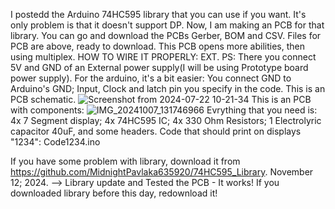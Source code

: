 I postedd the Arduino 74HC595 library that you can use if you want. It's only problem is that it doesn't support DP. Now, I am making an PCB for that library. You can go and download the PCBs Gerber, BOM and CSV.
Files for PCB are above, ready to download. This PCB opens more abilities, then using multiplex. HOW TO WIRE IT PROPERLY: EXT. PS: There you connect 5V and GND of an External power supply(I will be using Prototype board power supply). For the arduino, it's a bit easier: You connect GND to Arduino's GND; Input, Clock and latch pin you specify in the code.
This is an PCB schematic.
![Screenshot from 2024-07-22 10-21-34](https://github.com/user-attachments/assets/21818ffd-96aa-44ea-a858-018ac6ffe923)
This is an PCB with components:
![IMG_20241007_131746966](https://github.com/user-attachments/assets/2e85ade3-e14e-4cae-8e38-367d241fd512)
Evrything that you need is:
4x 7 Segment display;
4x 74HC595 IC;
4x 330 Ohm Resistors;
1 Electrolyric capacitor 40uF, and
some headers.
Code that should print on displays "1234":
 Code1234.ino


  If you have some problem with library, download it from https://github.com/MidnightPavlaka635920/74HC595_Library.
  November 12; 2024. --> Library update and Tested the PCB - It works! If you downloaded library before this day, redownload it!
